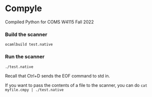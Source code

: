 # Compyle
Compiled Python for COMS W4115 Fall 2022

### Build the scanner
```
ocamlbuild test.native
```

### Run the scanner
```
./test.native
```

Recall that Ctrl+D sends the EOF command to std in.

If you want to pass the contents of a file to the scanner, you can do `cat myfile.cmpy | ./test.native`